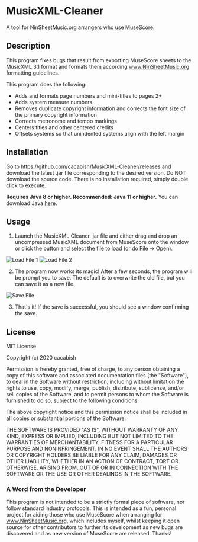 # MusicXML-Cleaner
A tool for NinSheetMusic.org arrangers who use MuseScore.

## Description
This program fixes bugs that result from exporting MuseScore sheets to the MusicXML 3.1 format and formats them according www.NinSheetMusic.org formatting guidelines.

This program does the following:
* Adds and formats page numbers and mini-titles to pages 2+
* Adds system measure numbers
* Removes duplicate copyright information and corrects the font size of the primary copyright information
* Corrects metronome and tempo markings
* Centers titles and other centered credits
* Offsets systems so that unindented systems align with the left margin

## Installation
Go to https://github.com/cacabish/MusicXML-Cleaner/releases and download the latest .jar file corresponding to the desired version. Do NOT download the source code. There is no installation required, simply double click to execute.

**Requires Java 8 or higher. Recommended: Java 11 or higher.**
You can download Java [here](https://www.java.com/en/download/).

## Usage
1. Launch the MusicXML Cleaner .jar file and either drag and drop an uncompressed MusicXML document from MuseScore onto the window or click the button and select the file to load (or do File -> Open).

![Load File 1](https://www.dropbox.com/s/g763qz9yydpld4r/open.png?raw=1)
![Load File 2](https://www.dropbox.com/s/h9p59if9hj1e1jq/open2.png?raw=1)

2. The program now works its magic! After a few seconds, the program will be prompt you to save. The default is to overwrite the old file, but you can save it as a new file.

![Save File](https://www.dropbox.com/s/nqle29xuh7spprh/save.png?raw=1)

3. That's it! If the save is successful, you should see a window confirming the save.

## License
MIT License

Copyright (c) 2020 cacabish

Permission is hereby granted, free of charge, to any person obtaining a copy
of this software and associated documentation files (the "Software"), to deal
in the Software without restriction, including without limitation the rights
to use, copy, modify, merge, publish, distribute, sublicense, and/or sell
copies of the Software, and to permit persons to whom the Software is
furnished to do so, subject to the following conditions:

The above copyright notice and this permission notice shall be included in all
copies or substantial portions of the Software.

THE SOFTWARE IS PROVIDED "AS IS", WITHOUT WARRANTY OF ANY KIND, EXPRESS OR
IMPLIED, INCLUDING BUT NOT LIMITED TO THE WARRANTIES OF MERCHANTABILITY,
FITNESS FOR A PARTICULAR PURPOSE AND NONINFRINGEMENT. IN NO EVENT SHALL THE
AUTHORS OR COPYRIGHT HOLDERS BE LIABLE FOR ANY CLAIM, DAMAGES OR OTHER
LIABILITY, WHETHER IN AN ACTION OF CONTRACT, TORT OR OTHERWISE, ARISING FROM,
OUT OF OR IN CONNECTION WITH THE SOFTWARE OR THE USE OR OTHER DEALINGS IN THE
SOFTWARE.

### A Word from the Developer
This program is not intended to be a strictly formal piece of software, nor follow standard industry protocols. This is intended as a fun, personal project for aiding those who use MuseScore when arranging for www.NinSheetMusic.org, which includes myself, whilst keeping it open source for other contributors to further its development as new bugs are discovered and as new version of MuseScore are released. Thanks!
